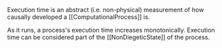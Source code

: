 Execution time is an abstract (i.e. non-physical) measurement of how causally developed a [[ComputationalProcess]] is.

As it runs, a process's execution time increases monotonically. Execution time can be considered part of the [[NonDiegeticState]] of the process.